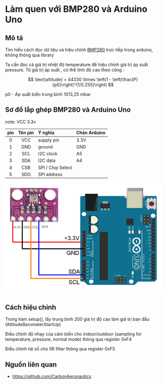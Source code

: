 
# Làm quen với BMP280 và Arduino Uno

## Mô tả
Tìm hiểu cách đọc dữ liệu và hiệu chỉnh [BMP280](https://cdn-shop.adafruit.com/datasheets/BST-BMP280-DS001-11.pdf) trực tiếp trong arduino, không thông qua library

Ta cần đọc cả giá trị nhiệt độ temperature để hiệu chỉnh giá trị áp suất pressure. Từ giá trị áp suất , có thể tính độ cao theo công :

$$
\text{altitude} = 44330 \times \left(1 - \left(\frac{P}{p0}\right)^{1/5.255}\right)
$$


p0 - Áp suất biển trung bình 1013,25 mbar 

## Sơ đồ lắp ghép BMP280 và Arduino Uno
note: VCC 3.3v

|  pin  |  Tên pin  |    Ý nghĩa        | Chân Arduino |
|:-----:|:---------:|:------------------|--------------|
|   0   |    VCC    |  supply pin       |    3.3V      |
|   1   |    GND    |  ground           |     GND      |
|   2   |    SCL    |  I2C clock        |     A5       |
|   3   |    SDA    |  I2C data         |     A4       |
|   4   |    CSB    | SPI / Chip Select |              |
|   5   |    SDO    | SPI address       |              |

![image](https://github.com/thexuanphuc/bmp_280/blob/master/BMP280%20Interface%20with%20Arduino.webp)

## Cách hiệu chỉnh

Trong hàm setup(), lấy trung bình 200 giá trị độ cao làm giá trị ban đầu (AltitudeBarometerStartUp)

Điều chỉnh độ nhạy của cảm biến cho indoor/outdoor (sampling for temperature, pressure, normal mode) thông qua register 0xF4 

Điều chỉnh hệ số cho IIR filter thông qua register 0xF5


## Nguồn liên quan
  + https://github.com/CarbonAeronautics
